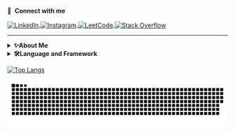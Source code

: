 🔗 &nbsp;**Connect with me**

<a href="https://linkedin.com/in/nitzan-tomer" target="blank">
   <img src="https://raw.githubusercontent.com/rahuldkjain/github-profile-readme-generator/master/src/images/icons/Social/linked-in-alt.svg"
        align="center"
        alt="LinkedIn"
        height="30"
        width="40"
   />
</a>
<a href="https://instagram.com/nitzan.tomer" target="blank">
   <img src="https://raw.githubusercontent.com/rahuldkjain/github-profile-readme-generator/master/src/images/icons/Social/instagram.svg"
        align="center"
        alt="Instagram"
        height="30"
        width="40"
   />
</a>
<a href="https://leetcode.com/NitzanTomer" target="blank">
   <img src="https://raw.githubusercontent.com/rahuldkjain/github-profile-readme-generator/master/src/images/icons/Social/instagram.svg"
        align="center"
        alt="LeetCode"
        height="30"
        width="40"
   />
</a>
<a href="https://stackoverflow.com/users/20373157/nitzantomer" target="blank">
   <img src="https://raw.githubusercontent.com/rahuldkjain/github-profile-readme-generator/master/src/images/icons/Social/stack-overflow.svg"
        align="center"
        alt="Stack Overflow"
        height="30"
        width="40"
   />
</a>

----------------------------------------------------------------------------------------------------------------------------------------------------------------------
<details>
   <summary>
      <b>✨About Me</b>
   </summary>
   
   <h3>Hi, I'm Nitzan<br>a student in the 3rd year of my Software engineer B.Sc degree</h3>
   
   <p>
      I am a quick learner, a team player, and am always willing to take on new challenges.</br>I am
      excited to start my professional career as a software engineer and am confident that I have the
      skills and drive to make a valuable contribution to any team.
   </p>
   
   <p>
      I am a friendly person and a great team player, with a strong sense of humor that helps keep things
      enjoyable and productive.
   </p>
  
   <p>
      In my spare time I love to hang out with my friends, catch some waves, stay active, and keep an eye
      on the latest tech trends.
   </p>
</details>

<details>
   <summary>
      <b>🛠️Language and Framework</b>
   </summary>
   
   <h3>Languages</h3>
      <ul>
         <li>Favorite: Python</li>
         <li>Proficient: Java | C | C++</li>
         <li>Familiar: Assembly</li>
      </ul>
      
   <h3>Tools/IDE's</h3>
      <ul>
         <li>Favorite: Pycharm | Intellij | CLion</li>
         <li>Proficient: VScode | Visual Studio | Eclipse</li>
      </ul>
  
   <h3>Databases</h3>
      <ul>
         <li>Proficient: Postgres</li>
         <li>Famillier: Mongodb</li>
      </ul>
      
   <h3>Currently Learning: Mainly Web Development</h3>
      <ul>
         <li>Language: JavaScript, CSS, HTML</li>
         <li>Framework: Node.js, Bootstrap</li>
         <li>Tool: CScode | Git | Ubuntu</li>
         <li>Database: MySQL</li>
      </ul>
</details>




[![Top Langs](https://github-readme-stats.vercel.app/api/top-langs/?username=anuraghazra)](https://github.com/anuraghazra/github-readme-stats)

![Snake animation](https://github.com/Nitzantomer1998/Nitzantomer1998/blob/output/github-contribution-grid-snake.svg)

